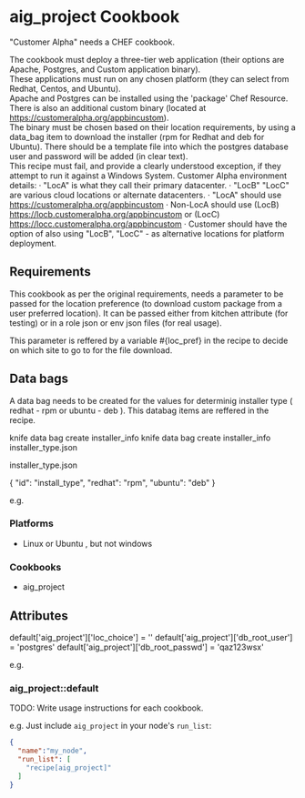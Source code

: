 ﻿# aig_project Cookbook

"Customer Alpha" needs a CHEF cookbook. 

The cookbook must deploy a three-tier web application (their options are Apache, Postgres, and Custom application binary).  
These applications must run on any chosen platform (they can select from Redhat, Centos, and Ubuntu).  
Apache and Postgres can be installed using the 'package' Chef Resource.  
There is also an additional custom binary (located at https://customeralpha.org/appbincustom).  
The binary must be chosen based on their location requirements, by using a data_bag item to download the installer (rpm for Redhat and deb for Ubuntu). 
There should be a template file into which the postgres database user and password will be added (in clear text).  
This recipe must fail, and provide a clearly understood exception, if they attempt to run it against a Windows System.
Customer Alpha environment details:
·         "LocA" is what they call their primary datacenter.
·         "LocB" "LocC" are various cloud locations or alternate datacenters.
·         "LocA" should use https://customeralpha.org/appbincustom
·         Non-LocA should use (LocB) https://locb.customeralpha.org/appbincustom or (LocC) https://locc.customeralpha.org/appbincustom
·         Customer should have the option of also using "LocB", "LocC" - as alternative locations for platform deployment.

## Requirements

This cookbook as per the original requirements, needs a parameter to be passed for the location preference (to download custom package from a user preferred location). It can be passed either from kitchen attribute (for testing) or in a role json or env json files (for real usage). 

This parameter is reffered by a variable #{loc_pref} in the recipe to decide on which site to go to for the file download.

## Data bags

A data bag needs to be created for the values for determinig installer type ( redhat - rpm or ubuntu - deb ). This databag items are reffered in the recipe.

knife data bag create installer_info
knife data bag create installer_info installer_type.json

installer_type.json

{
  "id": "install_type",
  "redhat": "rpm",
  "ubuntu": "deb"
}

e.g.
### Platforms

- Linux or Ubuntu , but not windows



### Cookbooks

- aig_project 

## Attributes

default['aig_project']['loc_choice'] = ''
default['aig_project']['db_root_user'] = 'postgres'
default['aig_project']['db_root_passwd'] = 'qaz123wsx'

e.g.
### aig_project::default

TODO: Write usage instructions for each cookbook.

e.g.
Just include `aig_project` in your node's `run_list`:

```json
{
  "name":"my_node",
  "run_list": [
    "recipe[aig_project]"
  ]
}
```

